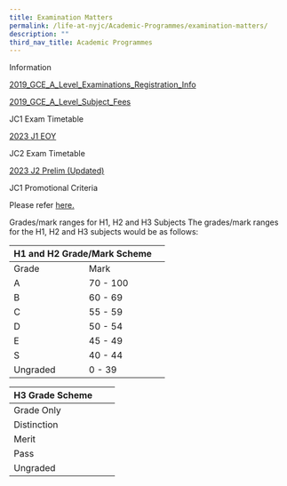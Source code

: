 ```yaml
---
title: Examination Matters
permalink: /life-at-nyjc/Academic-Programmes/examination-matters/
description: ""
third_nav_title: Academic Programmes
---
```

Information

[2019_GCE_A_Level_Examinations_Registration_Info](/files/2019_GCE_A_Level_Examinations_Registration_Info_for_Sch_Cddt_20190307102024.pdf)

[2019_GCE_A_Level_Subject_Fees](/files/2019_GCE_A_Level_Subject_Fees_20190313103231.pdf)


JC1 Exam Timetable

[2023 J1 EOY](/files/2023%20j1%20eoy%20tt_final_website.pdf)


JC2 Exam Timetable

[2023 J2 Prelim (Updated)](/files/2023%20j2%20prelim%20tt_finalised_students_11aug.pdf)

JC1 Promotional Criteria

Please refer [here.](https://ogp-nyjc-staging.netlify.app/ny-parents/jc1-information/)


Grades/mark ranges for H1, H2 and H3 Subjects
The grades/mark ranges for the H1, H2 and H3 subjects would be as follows:

<table><thead><tr><th colspan="2">H1 and H2 Grade/Mark Scheme</th><th></th></tr></thead><tbody><tr><td>Grade</td><td>Mark</td><td></td></tr><tr><td>A</td><td>70 - 100</td><td></td></tr><tr><td>B</td><td>60 - 69</td><td></td></tr><tr><td>C</td><td>55 - 59</td><td></td></tr><tr><td>D</td><td>50 - 54</td><td></td></tr><tr><td>E</td><td>45 - 49</td><td></td></tr><tr><td>S</td><td>40 - 44</td><td></td></tr><tr><td>Ungraded</td><td>0 - 39</td><td></td></tr></tbody></table>

<table><thead><tr><th>H3 Grade Scheme</th><th></th><th></th></tr></thead><tbody><tr><td>Grade Only</td><td></td><td></td></tr><tr><td>Distinction</td><td></td><td></td></tr><tr><td>Merit</td><td></td><td></td></tr><tr><td>Pass</td><td></td><td></td></tr><tr><td>Ungraded</td><td></td><td></td></tr></tbody></table>